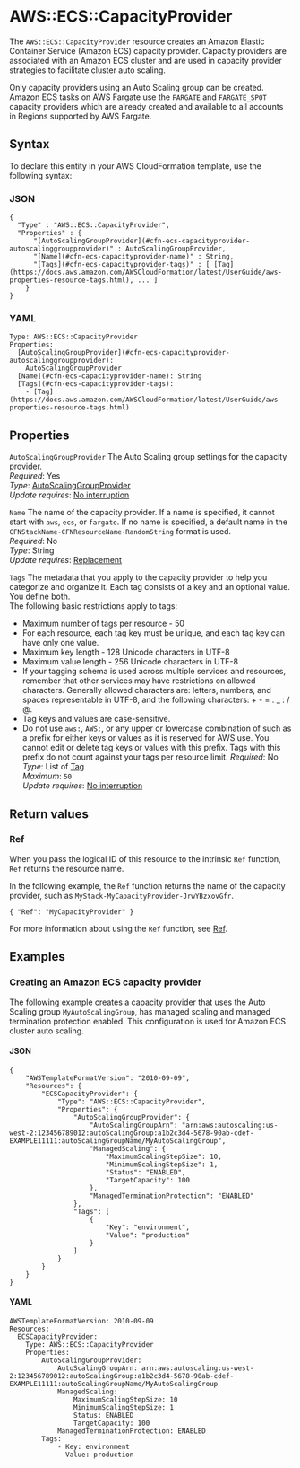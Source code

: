 # AWS::ECS::CapacityProvider<a name="aws-resource-ecs-capacityprovider"></a>

The `AWS::ECS::CapacityProvider` resource creates an Amazon Elastic Container Service \(Amazon ECS\) capacity provider\. Capacity providers are associated with an Amazon ECS cluster and are used in capacity provider strategies to facilitate cluster auto scaling\.

Only capacity providers using an Auto Scaling group can be created\. Amazon ECS tasks on AWS Fargate use the `FARGATE` and `FARGATE_SPOT` capacity providers which are already created and available to all accounts in Regions supported by AWS Fargate\.

## Syntax<a name="aws-resource-ecs-capacityprovider-syntax"></a>

To declare this entity in your AWS CloudFormation template, use the following syntax:

### JSON<a name="aws-resource-ecs-capacityprovider-syntax.json"></a>

```
{
  "Type" : "AWS::ECS::CapacityProvider",
  "Properties" : {
      "[AutoScalingGroupProvider](#cfn-ecs-capacityprovider-autoscalinggroupprovider)" : AutoScalingGroupProvider,
      "[Name](#cfn-ecs-capacityprovider-name)" : String,
      "[Tags](#cfn-ecs-capacityprovider-tags)" : [ [Tag](https://docs.aws.amazon.com/AWSCloudFormation/latest/UserGuide/aws-properties-resource-tags.html), ... ]
    }
}
```

### YAML<a name="aws-resource-ecs-capacityprovider-syntax.yaml"></a>

```
Type: AWS::ECS::CapacityProvider
Properties: 
  [AutoScalingGroupProvider](#cfn-ecs-capacityprovider-autoscalinggroupprovider): 
    AutoScalingGroupProvider
  [Name](#cfn-ecs-capacityprovider-name): String
  [Tags](#cfn-ecs-capacityprovider-tags): 
    - [Tag](https://docs.aws.amazon.com/AWSCloudFormation/latest/UserGuide/aws-properties-resource-tags.html)
```

## Properties<a name="aws-resource-ecs-capacityprovider-properties"></a>

`AutoScalingGroupProvider`  <a name="cfn-ecs-capacityprovider-autoscalinggroupprovider"></a>
The Auto Scaling group settings for the capacity provider\.  
*Required*: Yes  
*Type*: [AutoScalingGroupProvider](aws-properties-ecs-capacityprovider-autoscalinggroupprovider.md)  
*Update requires*: [No interruption](https://docs.aws.amazon.com/AWSCloudFormation/latest/UserGuide/using-cfn-updating-stacks-update-behaviors.html#update-no-interrupt)

`Name`  <a name="cfn-ecs-capacityprovider-name"></a>
The name of the capacity provider\. If a name is specified, it cannot start with `aws`, `ecs`, or `fargate`\. If no name is specified, a default name in the `CFNStackName-CFNResourceName-RandomString` format is used\.  
*Required*: No  
*Type*: String  
*Update requires*: [Replacement](https://docs.aws.amazon.com/AWSCloudFormation/latest/UserGuide/using-cfn-updating-stacks-update-behaviors.html#update-replacement)

`Tags`  <a name="cfn-ecs-capacityprovider-tags"></a>
The metadata that you apply to the capacity provider to help you categorize and organize it\. Each tag consists of a key and an optional value\. You define both\.  
The following basic restrictions apply to tags:  
+ Maximum number of tags per resource \- 50
+ For each resource, each tag key must be unique, and each tag key can have only one value\.
+ Maximum key length \- 128 Unicode characters in UTF\-8
+ Maximum value length \- 256 Unicode characters in UTF\-8
+ If your tagging schema is used across multiple services and resources, remember that other services may have restrictions on allowed characters\. Generally allowed characters are: letters, numbers, and spaces representable in UTF\-8, and the following characters: \+ \- = \. \_ : / @\.
+ Tag keys and values are case\-sensitive\.
+ Do not use `aws:`, `AWS:`, or any upper or lowercase combination of such as a prefix for either keys or values as it is reserved for AWS use\. You cannot edit or delete tag keys or values with this prefix\. Tags with this prefix do not count against your tags per resource limit\.
*Required*: No  
*Type*: List of [Tag](https://docs.aws.amazon.com/AWSCloudFormation/latest/UserGuide/aws-properties-resource-tags.html)  
*Maximum*: `50`  
*Update requires*: [No interruption](https://docs.aws.amazon.com/AWSCloudFormation/latest/UserGuide/using-cfn-updating-stacks-update-behaviors.html#update-no-interrupt)

## Return values<a name="aws-resource-ecs-capacityprovider-return-values"></a>

### Ref<a name="aws-resource-ecs-capacityprovider-return-values-ref"></a>

 When you pass the logical ID of this resource to the intrinsic `Ref` function, `Ref` returns the resource name\.

In the following example, the `Ref` function returns the name of the capacity provider, such as `MyStack-MyCapacityProvider-JrwYBzxovGfr`\.

 `{ "Ref": "MyCapacityProvider" }` 

For more information about using the `Ref` function, see [Ref](https://docs.aws.amazon.com/AWSCloudFormation/latest/UserGuide/intrinsic-function-reference-ref.html)\.

## Examples<a name="aws-resource-ecs-capacityprovider--examples"></a>



### Creating an Amazon ECS capacity provider<a name="aws-resource-ecs-capacityprovider--examples--Creating_an_Amazon_ECS_capacity_provider"></a>

The following example creates a capacity provider that uses the Auto Scaling group `MyAutoScalingGroup`, has managed scaling and managed termination protection enabled\. This configuration is used for Amazon ECS cluster auto scaling\.

#### JSON<a name="aws-resource-ecs-capacityprovider--examples--Creating_an_Amazon_ECS_capacity_provider--json"></a>

```
{
    "AWSTemplateFormatVersion": "2010-09-09",
    "Resources": {
        "ECSCapacityProvider": {
            "Type": "AWS::ECS::CapacityProvider",
            "Properties": {
                "AutoScalingGroupProvider": {
                    "AutoScalingGroupArn": "arn:aws:autoscaling:us-west-2:123456789012:autoScalingGroup:a1b2c3d4-5678-90ab-cdef-EXAMPLE11111:autoScalingGroupName/MyAutoScalingGroup",
                    "ManagedScaling": {
                        "MaximumScalingStepSize": 10,
                        "MinimumScalingStepSize": 1,
                        "Status": "ENABLED",
                        "TargetCapacity": 100
                    },
                    "ManagedTerminationProtection": "ENABLED"
                },
                "Tags": [
                    {
                        "Key": "environment",
                        "Value": "production"
                    }
                ]
            }
        }
    }
}
```

#### YAML<a name="aws-resource-ecs-capacityprovider--examples--Creating_an_Amazon_ECS_capacity_provider--yaml"></a>

```
AWSTemplateFormatVersion: 2010-09-09
Resources:
  ECSCapacityProvider:
    Type: AWS::ECS::CapacityProvider
    Properties:
        AutoScalingGroupProvider:
            AutoScalingGroupArn: arn:aws:autoscaling:us-west-2:123456789012:autoScalingGroup:a1b2c3d4-5678-90ab-cdef-EXAMPLE11111:autoScalingGroupName/MyAutoScalingGroup
            ManagedScaling:
                MaximumScalingStepSize: 10
                MinimumScalingStepSize: 1
                Status: ENABLED
                TargetCapacity: 100
            ManagedTerminationProtection: ENABLED
        Tags:
            - Key: environment
              Value: production
```